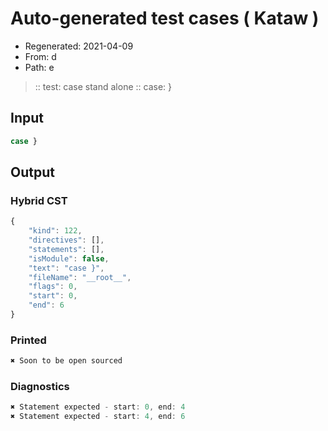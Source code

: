 # Auto-generated test cases ( Kataw )
- Regenerated: 2021-04-09
- From: d
- Path: e
> :: test: case stand alone
> :: case: }
## Input

`````js
case }
`````

## Output

### Hybrid CST

```javascript
{
    "kind": 122,
    "directives": [],
    "statements": [],
    "isModule": false,
    "text": "case }",
    "fileName": "__root__",
    "flags": 0,
    "start": 0,
    "end": 6
}
```

### Printed

```javascript
✖ Soon to be open sourced
```

### Diagnostics

```javascript
✖ Statement expected - start: 0, end: 4
✖ Statement expected - start: 4, end: 6

```

